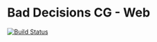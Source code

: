 # Bad Decisions CG - Web

[![Build Status](https://travis-ci.com/eiwi1101/baddecisioncg-web.svg?token=oxgEQw2zf1Wzx229UMA9&branch=master)](https://travis-ci.com/eiwi1101/baddecisioncg-web)
